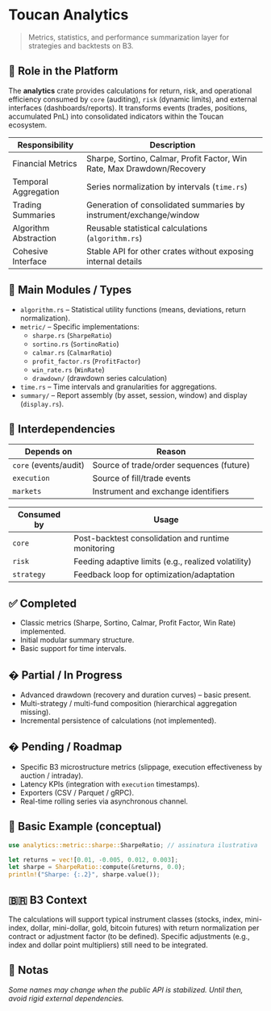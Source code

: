 
# Toucan Analytics

> Metrics, statistics, and performance summarization layer for strategies and backtests on B3.

## 🎯 Role in the Platform
The **analytics** crate provides calculations for return, risk, and operational efficiency consumed by `core` (auditing), `risk` (dynamic limits), and external interfaces (dashboards/reports). It transforms events (trades, positions, accumulated PnL) into consolidated indicators within the Toucan ecosystem.

| Responsibility         | Description                                                                 |
|------------------------|-----------------------------------------------------------------------------|
| Financial Metrics      | Sharpe, Sortino, Calmar, Profit Factor, Win Rate, Max Drawdown/Recovery     |
| Temporal Aggregation   | Series normalization by intervals (`time.rs`)                               |
| Trading Summaries      | Generation of consolidated summaries by instrument/exchange/window          |
| Algorithm Abstraction  | Reusable statistical calculations (`algorithm.rs`)                          |
| Cohesive Interface     | Stable API for other crates without exposing internal details               |

## 🔑 Main Modules / Types
- `algorithm.rs` – Statistical utility functions (means, deviations, return normalization).  
- `metric/` – Specific implementations:  
  - `sharpe.rs` (`SharpeRatio`)  
  - `sortino.rs` (`SortinoRatio`)  
  - `calmar.rs` (`CalmarRatio`)  
  - `profit_factor.rs` (`ProfitFactor`)  
  - `win_rate.rs` (`WinRate`)  
  - `drawdown/` (drawdown series calculation)  
- `time.rs` – Time intervals and granularities for aggregations.  
- `summary/` – Report assembly (by asset, session, window) and display (`display.rs`).

## 🔗 Interdependencies
| Depends on      | Reason                                                        |
|-----------------|---------------------------------------------------------------|
| `core` (events/audit) | Source of trade/order sequences (future)                |
| `execution`     | Source of fill/trade events                                   |
| `markets`       | Instrument and exchange identifiers                           |

| Consumed by     | Usage                                                         |
|-----------------|---------------------------------------------------------------|
| `core`          | Post-backtest consolidation and runtime monitoring            |
| `risk`          | Feeding adaptive limits (e.g., realized volatility)           |
| `strategy`      | Feedback loop for optimization/adaptation                     |

## ✅ Completed
- Classic metrics (Sharpe, Sortino, Calmar, Profit Factor, Win Rate) implemented.
- Initial modular summary structure.
- Basic support for time intervals.

## � Partial / In Progress
- Advanced drawdown (recovery and duration curves) – basic present.
- Multi-strategy / multi-fund composition (hierarchical aggregation missing).
- Incremental persistence of calculations (not implemented).

## � Pending / Roadmap
- Specific B3 microstructure metrics (slippage, execution effectiveness by auction / intraday).
- Latency KPIs (integration with `execution` timestamps).
- Exporters (CSV / Parquet / gRPC).
- Real-time rolling series via asynchronous channel.  

## 🏁 Basic Example (conceptual)
```rust
use analytics::metric::sharpe::SharpeRatio; // assinatura ilustrativa

let returns = vec![0.01, -0.005, 0.012, 0.003];
let sharpe = SharpeRatio::compute(&returns, 0.0);
println!("Sharpe: {:.2}", sharpe.value());
```

## 🇧🇷 B3 Context
The calculations will support typical instrument classes (stocks, index, mini-index, dollar, mini-dollar, gold, bitcoin futures) with return normalization per contract or adjustment factor (to be defined). Specific adjustments (e.g., index and dollar point multipliers) still need to be integrated.

## 📌 Notas
*Some names may change when the public API is stabilized. Until then, avoid rigid external dependencies.*
